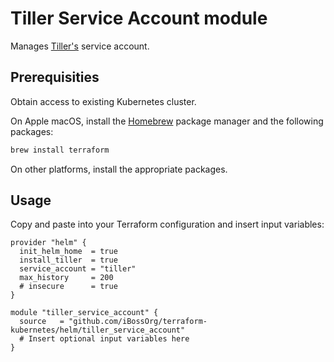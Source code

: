 # Tiller Service Account module

Manages [Tiller's](https://helm.sh/docs/using_helm/#tiller-and-role-based-access-control) service account.

## Prerequisities

Obtain access to existing Kubernetes cluster.

On Apple macOS, install the [Homebrew](https://brew.sh) package manager and
the following packages:
```bash
brew install terraform
```
On other platforms, install the appropriate packages.

## Usage

Copy and paste into your Terraform configuration and insert input variables:
```hcl
provider "helm" {
  init_helm_home  = true
  install_tiller  = true
  service_account = "tiller"
  max_history     = 200
  # insecure      = true
}

module "tiller_service_account" {
  source   = "github.com/iBossOrg/terraform-kubernetes/helm/tiller_service_account"
  # Insert optional input variables here
}
```
<!-- BEGINNING OF PRE-COMMIT-TERRAFORM DOCS HOOK -->
<!-- END OF PRE-COMMIT-TERRAFORM DOCS HOOK -->
